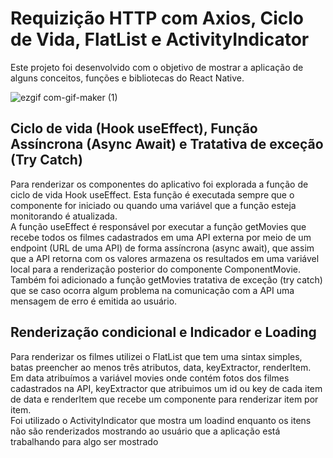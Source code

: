 # Requizição HTTP com Axios, Ciclo de Vida, FlatList e ActivityIndicator
<p>
Este projeto foi desenvolvido com o objetivo de mostrar a aplicação de alguns conceitos, funções e bibliotecas do React Native.
</p>

![ezgif com-gif-maker (1)](https://user-images.githubusercontent.com/48818414/152078079-9a84be32-c36c-4f24-adf7-3ea2fc20c010.gif)

## Ciclo de vida (Hook useEffect), Função Assíncrona (Async Await) e Tratativa de exceção (Try Catch)
<p>
Para renderizar os componentes do aplicativo foi explorada a função de ciclo de vida Hook useEffect. Esta função é executada sempre que o componente for iniciado ou quando uma variável que a função esteja monitorando é atualizada.
<br/>
A função useEffect é responsável por executar a função getMovies que recebe todos os filmes cadastrados em uma API externa por meio de um endpoint (URL de uma API) de forma assíncrona (async await), que assim que a API retorna com os valores armazena os resultados em uma variável local para a renderização posterior do componente ComponentMovie.
<br/>
Também foi adicionado a função getMovies tratativa de exceção (try catch) que se caso ocorra algum problema na comunicação com a API uma mensagem de erro é emitida ao usuário.
</p>
 
## Renderização condicional e Indicador e Loading
<p>
Para renderizar os filmes utilizei o FlatList que tem uma sintax simples, batas preencher ao menos três atributos, data, keyExtractor, renderItem. Em data atribuímos a variável movies onde contém fotos dos filmes cadastrados na API, keyExtractor que atribuimos um id ou key de cada item de data e renderItem que recebe um componente para renderizar item por item.
<br/>
Foi utilizado o ActivityIndicator que mostra um loadind enquanto os itens não são renderizados mostrando ao usuário que a aplicação está trabalhando para algo ser mostrado
</p>
